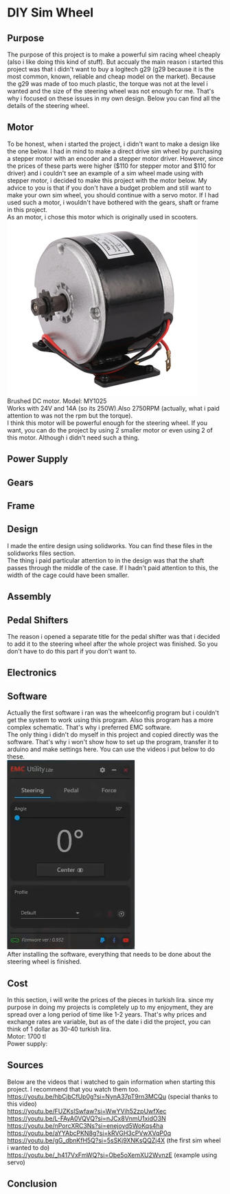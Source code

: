 # DIY Sim Wheel
## Purpose
The purpose of this project is to make a powerful sim racing wheel cheaply (also i like doing this kind of stuff). But accualy the main reason i started this project was that i didn't want to buy a logitech g29 (g29 because it is the most common, known, reliable and cheap model on the market). Because the g29 was made of too much plastic, the torque was not at the level i wanted and the size of the steering wheel was not enough for me. That's why i focused on these issues in my own design. Below you can find all the details of the steering wheel.
## Motor
To be honest, when i started the project, i didn't want to make a design like the one below. I had in mind to make a direct drive sim wheel by purchasing a stepper motor with an encoder and a stepper motor driver. However, since the prices of these parts were higher ($110 for stepper motor and $110 for driver) and i couldn't see an example of a sim wheel made using with stepper motor, i decided to make this project with the motor below. My advice to you is that if you don't have a budget problem and still want to make your own sim wheel, you should continue with a servo motor. If I had used such a motor, i wouldn't have bothered with the gears, shaft or frame in this project.  
As an motor, i chose this motor which is originally used in scooters.  
![Motor](Images/Motor.png)  
Brushed DC motor. Model: MY1025  
Works with 24V and 14A (so its 250W).Also 2750RPM (actually, what i paid attention to was not the rpm but the torque).  
I think this motor will be powerful enough for the steering wheel. If you want, you can do the project by using 2 smaller motor or even using 2 of this motor. Although i didn't need such a thing.
## Power Supply

## Gears

## Frame

## Design
I made the entire design using solidworks. You can find these files in the solidworks files section.  
The thing i paid particular attention to in the design was that the shaft passes through the middle of the case. If I hadn't paid attention to this, the width of the cage could have been smaller.
## Assembly

## Pedal Shifters
The reason i opened a separate title for the pedal shifter was that i decided to add it to the steering wheel after the whole project was finished. So you don't have to do this part if you don't want to.  
## Electronics

## Software
Actually the first software i ran was the wheelconfig program but i couldn't get the system to work using this program. Also this program has a more complex schematic. That's why i preferred EMC software.  
The only thing i didn't do myself in this project and copied directly was the software. That's why i won't show how to set up the program, transfer it to arduino and make settings here. You can use the videos i put below to do these.  
![EMC](Images/EMC.png)  
After installing the software, everything that needs to be done about the steering wheel is finished.  
## Cost
In this section, i will write the prices of the pieces in turkish lira. since my purpose in doing my projects is completely up to my enjoyment, they are spread over a long period of time like 1-2 years. That's why prices and exchange rates are variable, but as of the date i did the project, you can think of 1 dollar as 30-40 turkish lira.  
Motor: 1700 tl  
Power supply:  
## Sources
Below are the videos that i watched to gain information when starting this project. I recommend that you watch them too.  
https://youtu.be/hbCjbCfUp0g?si=NynA37pT9rn3MCQu (special thanks to this video)  
https://youtu.be/FUZKslSwfaw?si=WwYVih52zpUwfXec  
https://youtu.be/L-FAyA0VQVQ?si=nJCx8VnmU1xidO3N  
https://youtu.be/nPorcXRC3Ns?si=enejoyd5WoKqs4ha  
https://youtu.be/aYYAbcPKN8g?si=kRVGH3cPVwXVqP0q  
https://youtu.be/gG_dbnKfH5Q?si=5sSKj9XNKsQQZj4X (the first sim wheel i wanted to do)  
https://youtu.be/_h417VxFmWQ?si=Obe5oXemXU2WvnzE (example using servo)  
## Conclusion
